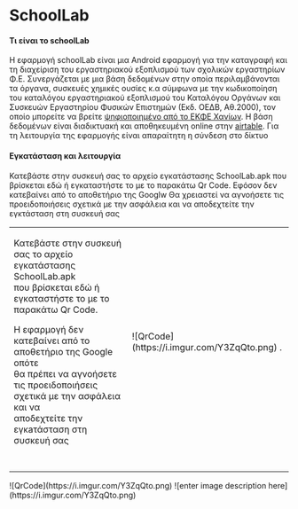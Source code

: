 # SchoolLab
#### Τι είναι το schoolLab
H εφαρμογή schoolLab είναι μια Android εφαρμογή για την καταγραφή και τη διαχείριση του εργαστηριακού εξοπλισμού των σχολικών εργαστηρίων Φ.Ε. Συνεργάζεται με μια βάση δεδομένων στην οποία περιλαμβάνονται τα όργανα, συσκευές χημικές ουσίες κ.α σύμφωνα με την κωδικοποίηση του καταλόγου εργαστηριακού εξοπλισμού του Καταλόγου Οργάνων και Συσκευών Εργαστηρίου Φυσικών Επιστημών (Εκδ. ΟΕΔΒ, Αθ.2000), τον οποίο μπορείτε να βρείτε [ψηφιοποιημένο από το ΕΚΦΕ Χανίων](https://issuu.com/ekfechania/docs/katalogos_organon_kai_syskeyon_ypepth "ψηφιοποιημένο από το ΕΚΦΕ Χανίων"). Η βάση δεδομένων είναι διαδικτυακή και αποθηκευμένη online στην [airtable](https://airtable.com "airtable"). Για τη λειτουργία της εφαρμογής είναι απαραίτητη η σύνδεση στο δίκτυο
#### Εγκατάσταση και λειτουργία
Κατεβάστε στην συσκευή σας το αρχείο εγκατάστασης SchoolLab.apk που βρίσκεται εδώ ή εγκαταστήστε το με το παρακάτω  Qr Code. Εφόσον δεν κατεβαίνει από το αποθετήριο της Googlw Θα χρειαστεί να αγνοήσετε τις προειδοποιήσεις σχετικά με την ασφάλεια και να αποδεχτείτε την εγκτάσταση στη συσκευή σας 

<table><tbody><tr><td><p>Κατεβάστε στην συσκευή σας το αρχείο εγκατάστασης SchoolLab.apk&nbsp;<br>που βρίσκεται εδώ ή εγκαταστήστε το με το παρακάτω Qr Code.&nbsp;</p><p>H εφαρμογή δεν κατεβαίνει από το αποθετήριο της Google οπότε &nbsp;<br>θα πρέπει να αγνοήσετε τις προειδοποιήσεις σχετικά με την ασφάλεια και να&nbsp;<br>αποδεχτείτε την εγκaτάσταση στη συσκευή σας</p></td><td> ![QrCode](https://i.imgur.com/Y3ZqQto.png) .</td></tr><tr><td>&nbsp;</td><td>&nbsp;</td></tr></tbody></table>
![QrCode](https://i.imgur.com/Y3ZqQto.png)
![enter image description here](https://i.imgur.com/Y3ZqQto.png)
